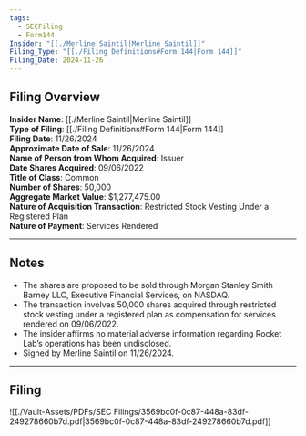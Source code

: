 ```yaml
---
tags:
  - SECFiling
  - Form144
Insider: "[[./Merline Saintil|Merline Saintil]]"
Filing_Type: "[[./Filing Definitions#Form 144|Form 144]]"
Filing_Date: 2024-11-26
---
```

## Filing Overview

**Insider Name**: [[./Merline Saintil|Merline Saintil]]  
**Type of Filing**: [[./Filing Definitions#Form 144|Form 144]]  
**Filing Date**: 11/26/2024  
**Approximate Date of Sale**: 11/26/2024  
**Name of Person from Whom Acquired**: Issuer  
**Date Shares Acquired**: 09/06/2022  
**Title of Class**: Common  
**Number of Shares**: 50,000  
**Aggregate Market Value**: $1,277,475.00  
**Nature of Acquisition Transaction**: Restricted Stock Vesting Under a Registered Plan  
**Nature of Payment**: Services Rendered

---
## Notes

- The shares are proposed to be sold through Morgan Stanley Smith Barney LLC, Executive Financial Services, on NASDAQ.
- The transaction involves 50,000 shares acquired through restricted stock vesting under a registered plan as compensation for services rendered on 09/06/2022.
- The insider affirms no material adverse information regarding Rocket Lab’s operations has been undisclosed.
- Signed by Merline Saintil on 11/26/2024.

---
## Filing

![[./Vault-Assets/PDFs/SEC Filings/3569bc0f-0c87-448a-83df-249278660b7d.pdf|3569bc0f-0c87-448a-83df-249278660b7d.pdf]]
